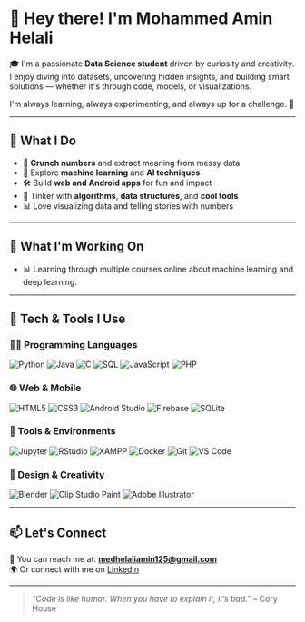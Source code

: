 # 👋 Hey there! I'm Mohammed Amin Helali

🎓 I'm a passionate **Data Science student** driven by curiosity and creativity. I enjoy diving into datasets, uncovering hidden insights, and building smart solutions — whether it's through code, models, or visualizations.

I'm always learning, always experimenting, and always up for a challenge. 🚀

---

## 🧠 What I Do

- 🧮 **Crunch numbers** and extract meaning from messy data
- 🤖 Explore **machine learning** and **AI techniques**
- 🛠️ Build **web and Android apps** for fun and impact
- 🧪 Tinker with **algorithms**, **data structures**, and **cool tools**
- 📊 Love visualizing data and telling stories with numbers

---
## 🧪 What I'm Working On
- 📊 Learning through multiple courses online about machine learning and deep learning.
---

## 🚀 Tech & Tools I Use

### 👨‍💻 Programming Languages
![Python](https://img.shields.io/badge/Python-3776AB?style=for-the-badge&logo=python&logoColor=white)
![Java](https://img.shields.io/badge/Java-007396?style=for-the-badge&logo=java&logoColor=white)
![C](https://img.shields.io/badge/C-00599C?style=for-the-badge&logo=c&logoColor=white)
![SQL](https://img.shields.io/badge/SQL-4479A1?style=for-the-badge&logo=mysql&logoColor=white)
![JavaScript](https://img.shields.io/badge/JavaScript-F7DF1E?style=for-the-badge&logo=javascript&logoColor=black)
![PHP](https://img.shields.io/badge/PHP-777BB4?style=for-the-badge&logo=php&logoColor=white)

### 🌐 Web & Mobile
![HTML5](https://img.shields.io/badge/HTML-E34F26?style=for-the-badge&logo=html5&logoColor=white)
![CSS3](https://img.shields.io/badge/CSS-1572B6?style=for-the-badge&logo=css3&logoColor=white)
![Android Studio](https://img.shields.io/badge/Android%20Studio-3DDC84?style=for-the-badge&logo=android-studio&logoColor=white)
![Firebase](https://img.shields.io/badge/Firebase-FFCA28?style=for-the-badge&logo=firebase&logoColor=black)
![SQLite](https://img.shields.io/badge/SQLite-003B57?style=for-the-badge&logo=sqlite&logoColor=white)

### 🧰 Tools & Environments
![Jupyter](https://img.shields.io/badge/Jupyter-F37626?style=for-the-badge&logo=jupyter&logoColor=white)
![RStudio](https://img.shields.io/badge/RStudio-75AADB?style=for-the-badge&logo=rstudio&logoColor=white)
![XAMPP](https://img.shields.io/badge/XAMPP-FB7A24?style=for-the-badge&logo=xampp&logoColor=white)
![Docker](https://img.shields.io/badge/Docker-2496ED?style=for-the-badge&logo=docker&logoColor=white)
![Git](https://img.shields.io/badge/Git-F05032?style=for-the-badge&logo=git&logoColor=white)
![VS Code](https://img.shields.io/badge/VS%20Code-007ACC?style=for-the-badge&logo=visual-studio-code&logoColor=white)

### 🎨 Design & Creativity
![Blender](https://img.shields.io/badge/Blender-F5792A?style=for-the-badge&logo=blender&logoColor=white)
![Clip Studio Paint](https://img.shields.io/badge/Clip%20Studio%20Paint-2E2C2F?style=for-the-badge&logo=clipstudio&logoColor=white)
![Adobe Illustrator](https://img.shields.io/badge/Adobe%20Illustrator-FF9A00?style=for-the-badge&logo=adobeillustrator&logoColor=white)

---

## 📫 Let's Connect

💌 You can reach me at: **medhelaliamin125@gmail.com**  
🌍 Or connect with me on [LinkedIn](www.linkedin.com/in/amin-helali-74b36b2981-helali) 

---

> _“Code is like humor. When you have to explain it, it’s bad.”_ – Cory House
